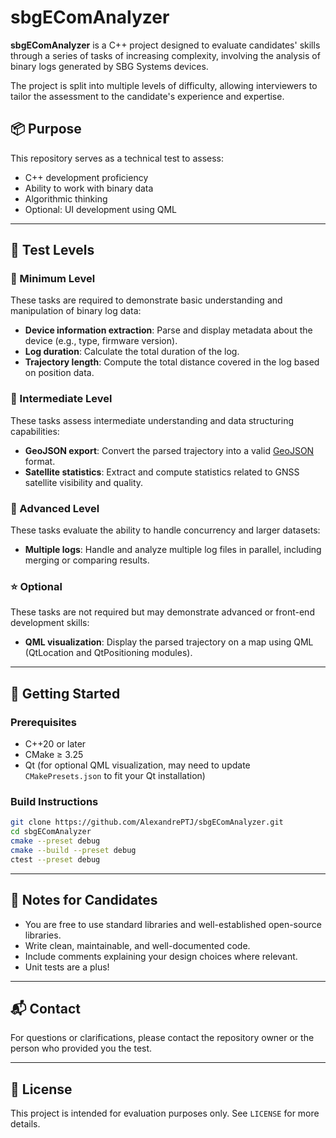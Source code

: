 # sbgEComAnalyzer

**sbgEComAnalyzer** is a C++ project designed to evaluate candidates' skills through a series of tasks of increasing complexity, involving the analysis of binary logs generated by SBG Systems devices.

The project is split into multiple levels of difficulty, allowing interviewers to tailor the assessment to the candidate's experience and expertise.

## 📦 Purpose

This repository serves as a technical test to assess:

- C++ development proficiency
- Ability to work with binary data
- Algorithmic thinking
- Optional: UI development using QML

---

## 🧪 Test Levels

### 🔹 Minimum Level

These tasks are required to demonstrate basic understanding and manipulation of binary log data:

- **Device information extraction**: Parse and display metadata about the device (e.g., type, firmware version).
- **Log duration**: Calculate the total duration of the log.
- **Trajectory length**: Compute the total distance covered in the log based on position data.

### 🔸 Intermediate Level

These tasks assess intermediate understanding and data structuring capabilities:

- **GeoJSON export**: Convert the parsed trajectory into a valid [GeoJSON](https://geojson.org/) format.
- **Satellite statistics**: Extract and compute statistics related to GNSS satellite visibility and quality.

### 🔺 Advanced Level

These tasks evaluate the ability to handle concurrency and larger datasets:

- **Multiple logs**: Handle and analyze multiple log files in parallel, including merging or comparing results.

### ⭐ Optional

These tasks are not required but may demonstrate advanced or front-end development skills:

- **QML visualization**: Display the parsed trajectory on a map using QML (QtLocation and QtPositioning modules).

---

## 🚀 Getting Started

### Prerequisites

- C++20 or later
- CMake ≥ 3.25
- Qt (for optional QML visualization, may need to update `CMakePresets.json` to fit your Qt installation)

### Build Instructions

```bash
git clone https://github.com/AlexandrePTJ/sbgEComAnalyzer.git
cd sbgEComAnalyzer
cmake --preset debug
cmake --build --preset debug
ctest --preset debug
````

---

## 🧠 Notes for Candidates

* You are free to use standard libraries and well-established open-source libraries.
* Write clean, maintainable, and well-documented code.
* Include comments explaining your design choices where relevant.
* Unit tests are a plus!

---

## 📬 Contact

For questions or clarifications, please contact the repository owner or the person who provided you the test.

---

## 📄 License

This project is intended for evaluation purposes only. See `LICENSE` for more details.

